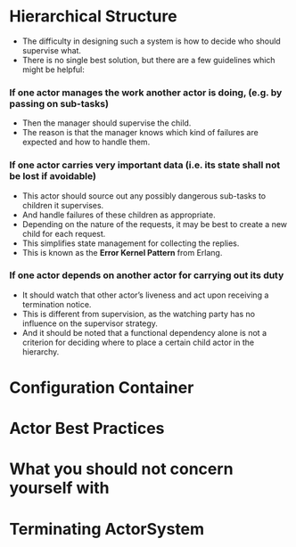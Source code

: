 # Hierarchical Structure
- The difficulty in designing such a system is how to decide who should supervise what. 
- There is no single best solution, but there are a few guidelines which might be helpful:

### If one actor manages the work another actor is doing, (e.g. by passing on sub-tasks)
- Then the manager should supervise the child. 
- The reason is that the manager knows which kind of failures are expected and how to handle them.

### If one actor carries very important data (i.e. its state shall not be lost if avoidable)
- This actor should source out any possibly dangerous sub-tasks to children it supervises.
- And handle failures of these children as appropriate. 
- Depending on the nature of the requests, it may be best to create a new child for each request.
- This simplifies state management for collecting the replies. 
- This is known as the **Error Kernel Pattern** from Erlang.

### If one actor depends on another actor for carrying out its duty
- It should watch that other actor’s liveness and act upon receiving a termination notice. 
- This is different from supervision, as the watching party has no influence on the supervisor strategy.
- And it should be noted that a functional dependency alone is not a criterion for deciding where to place a certain child actor in the hierarchy.

# Configuration Container


# Actor Best Practices


# What you should not concern yourself with


# Terminating ActorSystem


